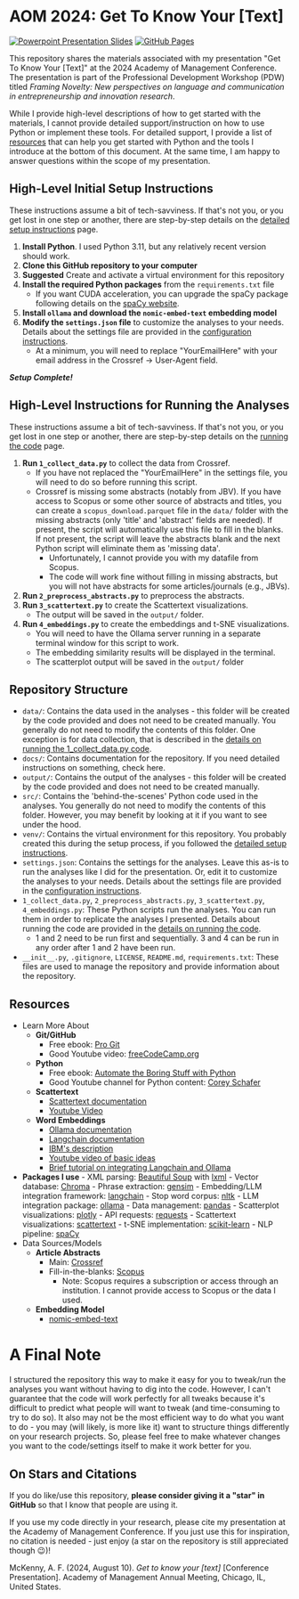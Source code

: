 # AOM 2024: Get To Know Your [Text]

[![Powerpoint Presentation Slides](https://img.shields.io/badge/Powerpoint%20Slides-Download-blue)](./docs/AOM2024_GetToKnowYourText.pptx)
[![GitHub Pages](https://img.shields.io/badge/GitHub%20Pages-View%20Online-blue)](https://amckenny.github.io/AOM2024_GetToKnowYourText/)

This repository shares the materials associated with my presentation "Get To Know Your [Text]" at the 2024 Academy of Management Conference. The presentation is part of the Professional Development Workshop (PDW) titled *Framing Novelty: New perspectives on language and communication in entrepreneurship and innovation research*.

While I provide high-level descriptions of how to get started with the materials, I cannot provide detailed support/instruction on how to use Python or implement these tools. For detailed support, I provide a list of [resources](#resources) that can help you get started with Python and the tools I introduce at the bottom of this document. At the same time, I am happy to answer questions within the scope of my presentation.

## High-Level Initial Setup Instructions

These instructions assume a bit of tech-savviness. If that's not you, or you get lost in one step or another, there are step-by-step details on the [detailed setup instructions](./docs/detailed_setup.md) page.

1. **Install Python**. I used Python 3.11, but any relatively recent version should work.
2. **Clone this GitHub repository to your computer**
3. **Suggested** Create and activate a virtual environment for this repository
4. **Install the required Python packages** from the `requirements.txt` file
    - If you want CUDA acceleration, you can upgrade the spaCy package following details on the [spaCy website](https://spacy.io/usage).
5. **Install `ollama` and download the `nomic-embed-text` embedding model**
6. **Modify the `settings.json` file** to customize the analyses to your needs. Details about the settings file are provided in the [configuration instructions](./docs/configuration.md).
    - At a minimum, you will need to replace "YourEmailHere" with your email address in the Crossref -> User-Agent field.

***Setup Complete!***

## High-Level Instructions for Running the Analyses

These instructions assume a bit of tech-savviness. If that's not you, or you get lost in one step or another, there are step-by-step details on the [running the code](./docs/detailed_run_code.md) page.

1. **Run `1_collect_data.py`** to collect the data from Crossref.
    - If you have not replaced the "YourEmailHere" in the settings file, you will need to do so before running this script.
    - Crossref is missing some abstracts (notably from JBV). If you have access to Scopus or some other source of abstracts and titles, you can create a `scopus_download.parquet` file in the `data/` folder with the missing abstracts (only 'title' and 'abstract' fields are needed). If present, the script will automatically use this file to fill in the blanks. If not present, the script will leave the abstracts blank and the next Python script will eliminate them as 'missing data'.
        - Unfortunately, I cannot provide you with my datafile from Scopus.
        - The code will work fine without filling in missing abstracts, but you will not have abstracts for some articles/journals (e.g., JBVs).
2. **Run `2_preprocess_abstracts.py`** to preprocess the abstracts.
3. **Run `3_scattertext.py`** to create the Scattertext visualizations.
    - The output will be saved in the `output/` folder.
4. **Run `4_embeddings.py`** to create the embeddings and t-SNE visualizations.
    - You will need to have the Ollama server running in a separate terminal window for this script to work.
    - The embedding similarity results will be displayed in the terminal.
    - The scatterplot output will be saved in the `output/` folder


## Repository Structure

- `data/`: Contains the data used in the analyses - this folder will be created by the code provided and does not need to be created manually. You generally do not need to modify the contents of this folder. One exception is for data collection, that is described in the [details on running the 1_collect_data.py code](./docs/detailed_run_code.md).
- `docs/`: Contains documentation for the repository. If you need detailed instructions on something, check here.
- `output/`: Contains the output of the analyses - this folder will be created by the code provided and does not need to be created manually.
- `src/`: Contains the 'behind-the-scenes' Python code used in the analyses. You generally do not need to modify the contents of this folder. However, you may benefit by looking at it if you want to see under the hood.
- `venv/`: Contains the virtual environment for this repository. You probably created this during the setup process, if you followed the [detailed setup instructions](./docs/detailed_setup.md).
- `settings.json`: Contains the settings for the analyses. Leave this as-is to run the analyses like I did for the presentation. Or, edit it to customize the analyses to your needs. Details about the settings file are provided in the [configuration instructions](./docs/configuration.md).
- `1_collect_data.py`, `2_preprocess_abstracts.py`, `3_scattertext.py`, `4_embeddings.py`: These Python scripts run the analyses. You can run them in order to replicate the analyses I presented. Details about running the code are provided in the [details on running the code](./docs/detailed_run_code.md).
    - 1 and 2 need to be run first and sequentially. 3 and 4 can be run in any order after 1 and 2 have been run.
- `__init__.py`, `.gitignore`, `LICENSE`, `README.md`, `requirements.txt`: These files are used to manage the repository and provide information about the repository.

## Resources

- Learn More About
    - **Git/GitHub**
        - Free ebook: [Pro Git](https://git-scm.com/book/en/v2)
        - Good Youtube video: [freeCodeCamp.org](https://www.youtube.com/watch?v=RGOj5yH7evk&pp=ygUDZ2l0)
    - **Python**
        - Free ebook: [Automate the Boring Stuff with Python](https://automatetheboringstuff.com/)
        - Good Youtube channel for Python content: [Corey Schafer](https://www.youtube.com/@coreyms)
    - **Scattertext**
        - [Scattertext documentation](https://github.com/JasonKessler/scattertext)
        - [Youtube Video](https://www.youtube.com/watch?v=H7X9CA2pWKo)
    - **Word Embeddings**
        - [Ollama documentation](https://www.ollama.com/)
        - [Langchain documentation](https://www.langchain.com/)
        - [IBM's description](https://www.ibm.com/topics/word-embeddings)
        - [Youtube video of basic ideas](https://www.youtube.com/watch?v=BGWQf0nY4uo)
        - [Brief tutorial on integrating Langchain and Ollama](https://www.youtube.com/watch?v=CPgp8MhmGVY)
- **Packages I use**
        - XML parsing: [Beautiful Soup](https://beautiful-soup-4.readthedocs.io/en/latest/) with [lxml](https://lxml.de/)
        - Vector database: [Chroma](https://www.trychroma.com/)
        - Phrase extraction: [gensim](https://radimrehurek.com/gensim/)
        - Embedding/LLM integration framework: [langchain](https://www.langchain.com/)
        - Stop word corpus: [nltk](https://www.nltk.org/)
        - LLM integration package: [ollama](https://www.ollama.com/)
        - Data management: [pandas](https://pandas.pydata.org/)
        - Scatterplot visualizations: [plotly](https://plotly.com/python/)
        - API requests: [requests](https://docs.python-requests.org/en/master/)
        - Scattertext visualizations: [scattertext](https://github.com/JasonKessler/scattertext)
        - t-SNE implementation: [scikit-learn](https://scikit-learn.org/stable/)
        - NLP pipeline: [spaCy](https://spacy.io/)
- Data Sources/Models
    - **Article Abstracts**
        - Main: [Crossref](https://www.crossref.org/)
        - Fill-in-the-blanks: [Scopus](https://www.scopus.com/)
            - Note: Scopus requires a subscription or access through an institution. I cannot provide access to Scopus or the data I used.
    - **Embedding Model**
        - [nomic-embed-text](https://ollama.com/library/nomic-embed-text)

# A Final Note

I structured the repository this way to make it easy for you to tweak/run the analyses you want without having to dig into the code. However, I can't guarantee that the code will work perfectly for all tweaks because it's difficult to predict what people will want to tweak (and time-consuming to try to do so). It also may not be the most efficient way to do what you want to do - you may (will likely, is more like it) want to structure things differently on your research projects. So, please feel free to make whatever changes you want to the code/settings itself to make it work better for you.

## On Stars and Citations

If you do like/use this repository, **please consider giving it a "star" in GitHub** so that I know that people are using it.

If you use my code directly in your research, please cite my presentation at the Academy of Management Conference. If you just use this for inspiration, no citation is needed - just enjoy (a star on the repository is still appreciated though 😉)!

McKenny, A. F. (2024, August 10). *Get to know your [text]* [Conference Presentation]. Academy of Management Annual Meeting, Chicago, IL, United States.
